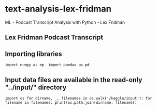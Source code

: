 # text-analysis-lex-fridman
ML - Podcast Transcript Analysis with Python - Lex Fridman 

## Lex Fridman Podcast Transcript

## Importing libraries
``
import numpy as np 
import pandas as pd 
``
## Input data files are available in the read-only "../input/" directory

``
import os
for dirname, _, filenames in os.walk('/kaggle/input'):
    for filename in filenames:
        print(os.path.join(dirname, filename))
`` 
